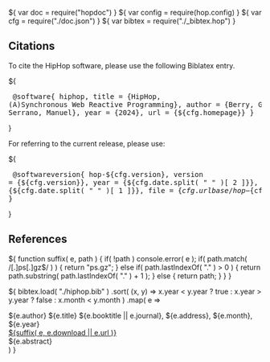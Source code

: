 ${ var doc = require("hopdoc") }
${ var config = require(hop.config) }
${ var cfg = require("./doc.json") }
${ var bibtex = require("./_bibtex.hop") }

Citations
---------

To cite the HipHop software, please use the following Biblatex entry.

${<pre class="bibtex">
@software{ hiphop,
   title = {HipHop, (A)Synchronous Web Reactive Programming},
   author = {Berry, G{\'e}rard and Serrano, Manuel},
   year = {2024},
   url = {${cfg.homepage}}
}
</pre>}

For referring to the current release, please use:

${<pre class="bibtex">
@softwareversion{ hop-${cfg.version},
  version = {${cfg.version}},
  year = {${cfg.date.split( " " )[ 2 ]}},
  month = {${cfg.date.split( " " )[ 1 ]}},
  file = {${cfg.urlbase}/hop-${cfg.version}},
}
</pre>}


References
----------

${ function suffix( e, path ) {
if( !path ) console.error( e );
    if( path.match( /[.]ps[.]gz$/ ) ) {
       return "ps.gz";
    } else if( path.lastIndexOf( "." ) > 0 ) {
       return path.substring( path.lastIndexOf( "." ) + 1 );
    } else {
       return path;
    }
  }
}

${ bibtex.load( "./hiphop.bib" )
  .sort( (x, y) => x.year < y.year ? true : x.year > y.year ? false : x.month < y.month )
  .map( e => 
<div class="bibentry">
  <span class="author">${e.author}</span>
  <span class="title">${e.title}</span>
  <span class="booktitle">${e.booktitle || e.journal}</span>,
  <span class="address">${e.address}</span>,
  <span class="month">${e.month}</span>,
  <span class="year">${e.year}</span>
  <div class="download">
     <a href=${e.download}>${suffix( e, e.download || e.url )}</a>
  </div>
  <div class="abstract">
    ${e.abstract}
  </div>
</div> ) }

